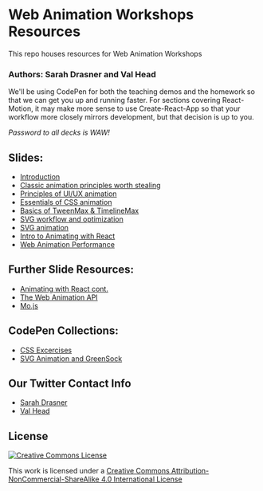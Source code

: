 # Web Animation Workshops Resources

This repo houses resources for Web Animation Workshops

### Authors: Sarah Drasner and Val Head

We'll be using CodePen for both the teaching demos and the homework so that we can get you up and running faster. For sections covering React-Motion, it may make more sense to use Create-React-App so that your workflow more closely mirrors development, but that decision is up to you.

_Password to all decks is WAW!_

## Slides:
* [Introduction](http://slides.com/vlh/sfintro?token=tnZ11s1p#/)
* [Classic animation principles worth stealing](https://www.slideshare.net/secret/1yK01w1F4bNpNz)
* [Principles of UI/UX animation](http://slides.com/sdrasner/waw-principles-ux?token=258_EYo8)
* [Essentials of CSS animation](http://slides.com/vlh/waw-cssanimation?token=emxTzAcD)
* [Basics of TweenMax & TimelineMax](http://slides.com/sdrasner/waw-gsap?token=rg606T3G)
* [SVG workflow and optimization](http://slides.com/vlh/waw-svgworkflow?token=V4aSNC9y)
* [SVG animation](http://slides.com/sdrasner/waw-svg-animation?token=D-wwuju5)
* [Intro to Animating with React](http://slides.com/vlh/intro-anim-react?token=CNlmb06B#/)
* [Web Animation Performance](http://slides.com/vlh/waw-webanimationperf?token=3xSwGsW5)

## Further Slide Resources:
* [Animating with React cont.](http://slides.com/sdrasner/waw-react?token=Pmgv8l9k)
* [The Web Animation API](http://slides.com/vlh/waw-waapi?token=wz6rRkTn)
* [Mo.js](http://slides.com/sdrasner/svg-workshop-mojs?token=wAkiI-Pe)

## CodePen Collections:
* [CSS Excercises](http://codepen.io/collection/DBLaex/)
* [SVG Animation and GreenSock](http://codepen.io/collection/XvBQJQ/)

## Our Twitter Contact Info
* [Sarah Drasner](https://twitter.com/sarah_edo)
* [Val Head](https://twitter.com/vlh)

## License

[![Creative Commons License](https://i.creativecommons.org/l/by-nc-sa/4.0/88x31.png)](http://creativecommons.org/licenses/by-nc-sa/4.0/)

This work is licensed under a [Creative Commons Attribution-NonCommercial-ShareAlike 4.0 International License](http://creativecommons.org/licenses/by-nc-sa/4.0/)